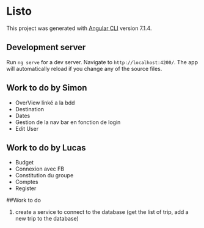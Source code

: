 
# Listo

This project was generated with [Angular CLI](https://github.com/angular/angular-cli) version 7.1.4.

## Development server

Run `ng serve` for a dev server. Navigate to `http://localhost:4200/`. The app will automatically reload if you change any of the source files.

## Work to do by Simon

- OverView linké a la bdd
- Destination 
- Dates
- Gestion de la nav bar en fonction de login 
- Edit User

## Work to do by Lucas 

- Budget
- Connexion avec FB
- Constitution du groupe
- Comptes
- Register

##Work to do
1) create a service to connect to the database (get the list of trip, add a new trip to the database)


